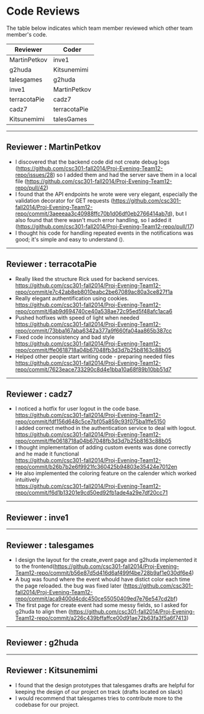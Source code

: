 # Code Reviews

The table below indicates which team member reviewed which other team member's code.

| Reviewer | Coder |
| -------- | ----- |
| MartinPetkov |  inve1 |
| g2huda |  Kitsunemimi |
| talesgames |  g2huda |
| inve1 |  MartinPetkov |
| terracotaPie |  cadz7 |
| cadz7 |   terracotaPie |
| Kitsunemimi |   talesGames |


-----

## Reviewer : MartinPetkov

* I discovered that the backend code did not create debug logs (https://github.com/csc301-fall2014/Proj-Evening-Team12-repo/issues/28) so I added them and had the server save them in a local file (https://github.com/csc301-fall2014/Proj-Evening-Team12-repo/pull/42)
* I found that the API endpoints he wrote were very elegant, especially the validation decorator for GET requests (https://github.com/csc301-fall2014/Proj-Evening-Team12-repo/commit/3aeeeaa3c40988ffc70b1d06df0eb2766414ab7d), but I also found that there wasn't much error handling, so I added it (https://github.com/csc301-fall2014/Proj-Evening-Team12-repo/pull/17)
* I thought his code for handling repeated events in the notifications was good; it's simple and easy to understand ().

-----

## Reviewer : terracotaPie
* Really liked the structure Rick used for backend services.  
https://github.com/csc301-fall2014/Proj-Evening-Team12-repo/commit/e7c42ab8eb8010eabc2be67089ac80a3ce827f1a
* Really elegant authentification using cookies.  
https://github.com/csc301-fall2014/Proj-Evening-Team12-repo/commit/6ab9d694740ce40a538ae72c95ed5f48afc1aca6
* Pushed hotfixes with speed of light when needed  
https://github.com/csc301-fall2014/Proj-Evening-Team12-repo/commit/73bba167aba6342a377a9f660fa04aa865b387cc
* Fixed code inconsistency and bad style  
https://github.com/csc301-fall2014/Proj-Evening-Team12-repo/commit/ffe0618718a04b67048fb3d3d7b25b8163c88b05
* Helped other people start writing code - preparing needed files  
https://github.com/csc301-fall2014/Proj-Evening-Team12-repo/commit/7623eace733290c8d4e1bba10a68f89b10bb51d7

-----

## Reviewer : cadz7
* I noticed a hotfix for user logout in the code base.  
https://github.com/csc301-fall2014/Proj-Evening-Team12-repo/commit/fdf156d648c5ce7bf05a859c93f075ba1ffe5150    
I added correct method in the authentication service to deal with logout.  
https://github.com/csc301-fall2014/Proj-Evening-Team12-repo/commit/ffe0618718a04b67048fb3d3d7b25b8163c88b05  
* I thought implementation of adding custom events was done correctly and he made it functional  
https://github.com/csc301-fall2014/Proj-Evening-Team12-repo/commit/b26b7b2e6f9921fc360425b94803e35424e7012en  
* He also implemented the coloring feature on the calender which worked intuitively  
https://github.com/csc301-fall2014/Proj-Evening-Team12-repo/commit/f6d1b13201e9cd50ed92fb1ade4a29e7df20cc71

-----

## Reviewer : inve1

-----

## Reviewer : talesgames

* I design the layout for the create_event page and g2huda implemented it to the frontend(https://github.com/csc301-fall2014/Proj-Evening-Team12-repo/commit/b56e87d5d416d6af499f4be728b9af1e030df6e4)
* A bug was found where the event whould have distict color each time the page reloaded. the bug was fixed later (https://github.com/csc301-fall2014/Proj-Evening-Team12-repo/commit/aca9400d4cdc450ce55050409ed7e76e547cd2bf)
* The first page for create event had some messy fields, so I asked for g2huda to align then (https://github.com/csc301-fall2014/Proj-Evening-Team12-repo/commit/a226c439bffaffce00d91ae72b63fa3f5a6f7413)

-----

## Reviewer : g2huda

-----

## Reviewer : Kitsunemimi

 * I found that the design prototypes that talesgames drafts are helpful for keeping the design of our project on track (drafts located on slack)
 * I would recommend that talesgames tries to contribute more to the codebase for our project.
